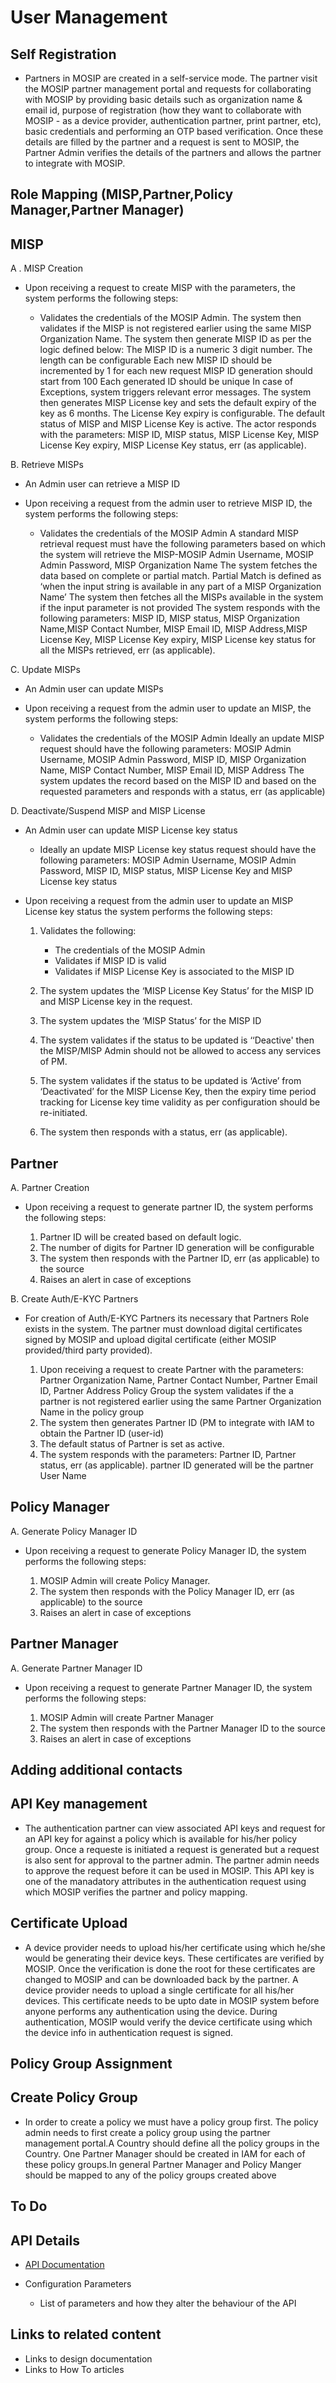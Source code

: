 # User Management

## Self Registration
* Partners in MOSIP are created in a self-service mode. The partner visit the MOSIP partner management portal and requests for collaborating with MOSIP by providing basic details such as organization name & email id, purpose of registration (how they want to collaborate with MOSIP - as a device provider, authentication partner, print partner, etc), basic credentials and performing an OTP based verification.
Once these details are filled by the partner and a request is sent to MOSIP, the Partner Admin verifies the details of the partners and allows the partner to integrate with MOSIP.

## Role Mapping (MISP,Partner,Policy Manager,Partner Manager)
## MISP 
  A . MISP Creation

* Upon receiving a request to create MISP with the parameters, the system performs the following steps:

   * Validates the credentials of the MOSIP Admin.
    The system then validates if the MISP is not registered earlier using the same MISP Organization Name.
    The system then generate MISP ID as per the logic defined below:
        The MISP ID is a numeric 3 digit number. The length can be configurable
        Each new MISP ID should be incremented by 1 for each new request
        MISP ID generation should start from 100
        Each generated ID should be unique
    In case of Exceptions, system triggers relevant error messages.
    The system then generates MISP License key and sets the default expiry of the key as 6 months. The License Key expiry is configurable.
    The default status of MISP and MISP License Key is active.
    The actor responds with the parameters: MISP ID, MISP status, MISP License Key, MISP License Key expiry, MISP License Key status, err (as applicable).

B. Retrieve MISPs

* An Admin user can retrieve a MISP ID

* Upon receiving a request from the admin user to retrieve MISP ID, the system performs the following steps:

    * Validates the credentials of the MOSIP Admin
    A standard MISP retrieval request must have the following parameters based on which the system will retrieve the MISP-MOSIP Admin Username, MOSIP Admin Password, MISP Organization Name
    The system fetches the data based on complete or partial match. Partial Match is defined as ‘when the input string is available in any part of a MISP Organization Name’
    The system then fetches all the MISPs available in the system if the input parameter is not provided
    The system responds with the following parameters: MISP ID, MISP status, MISP Organization Name,MISP Contact Number, MISP Email ID, MISP Address,MISP License Key, MISP License Key expiry, MISP License key status for all the MISPs retrieved, err (as applicable).

C. Update MISPs

* An Admin user can update MISPs
* Upon receiving a request from the admin user to update an MISP, the system performs the following steps:

    * Validates the credentials of the MOSIP Admin
    Ideally an update MISP request should have the following parameters: MOSIP Admin Username, MOSIP Admin Password, MISP ID, MISP Organization Name, MISP Contact Number, MISP Email ID, MISP Address
    The system updates the record based on the MISP ID and based on the requested parameters and responds with a status, err (as applicable)

D. Deactivate/Suspend MISP and MISP License

* An Admin user can update MISP License key status

    * Ideally an update MISP License key status request should have the following parameters: MOSIP Admin Username, MOSIP Admin Password, MISP ID, MISP status, MISP License Key and MISP License key status
* Upon receiving a request from the admin user to update an MISP License key status the system performs the following steps:

    1. Validates the following:

        * The credentials of the MOSIP Admin
        * Validates if MISP ID is valid
        * Validates if MISP License Key is associated to the MISP ID

    2. The system updates the ‘MISP License Key Status’ for the MISP ID and MISP License key in the request.
    3. The system updates the ‘MISP Status’ for the MISP ID
    4. The system validates if the status to be updated is ‘‘Deactive' then the MISP/MISP Admin should not be allowed to access any services of PM.
    5. The system validates if the status to be updated is ‘Active’ from ‘Deactivated’ for the MISP License Key, then the expiry time period tracking for License key time validity as per configuration should be re-initiated.
    6. The system then responds with a status, err (as applicable).

## Partner
A. Partner Creation
* Upon receiving a request to generate partner ID, the system performs the following steps:

    1. Partner ID will be created based on default logic.
    2. The number of digits for Partner ID generation will be configurable
    3. The system then responds with the Partner ID, err (as applicable) to the source
    4. Raises an alert in case of exceptions

B. Create Auth/E-KYC Partners
* For creation of Auth/E-KYC Partners its necessary that Partners Role exists in the system. The partner must download digital certificates signed by MOSIP and upload digital certificate (either MOSIP provided/third party provided).

    1. Upon receiving a request to create Partner with the parameters: Partner Organization Name, Partner Contact Number, Partner Email ID, Partner Address Policy Group the system validates if the a partner is not registered earlier using the same Partner Organization Name in the policy group
    2. The system then generates Partner ID (PM to integrate with IAM to obtain the Partner ID (user-id)
    3. The default status of Partner is set as active.
    4. The system responds with the parameters: Partner ID, Partner status, err (as applicable). partner ID generated will be the partner User Name

## Policy Manager
A. Generate Policy Manager ID
* Upon receiving a request to generate Policy Manager ID, the system performs the following steps:

    1. MOSIP Admin will create Policy Manager.
    2. The system then responds with the Policy Manager ID, err (as applicable) to the source
    3. Raises an alert in case of exceptions

## Partner Manager
A. Generate Partner Manager ID
* Upon receiving a request to generate Partner Manager ID, the system performs the following steps:

    1. MOSIP Admin will create Partner Manager
    2. The system then responds with the Partner Manager ID to the source
    3. Raises an alert in case of exceptions

## Adding additional contacts

## API Key management
* The authentication partner can view associated API keys and request for an API key for against a policy which is available for his/her policy group. Once a requeste is initiated a request is generated but a request is also sent for approval to the partner admin. The partner admin needs to approve the request before it can be used in MOSIP. This API key is one of the manadatory attributes in the authentication request using which MOSIP verifies the partner and policy mapping.

## Certificate Upload
* A device provider needs to upload his/her certificate using which he/she would be generating their device keys. These certificates are verified by MOSIP. Once the verification is done the root for these certificates are changed to MOSIP and can be downloaded back by the partner.
A device provider needs to upload a single certificate for all his/her devices.
This certificate needs to be upto date in MOSIP system before anyone performs any authentication using the device. During authentication, MOSIP would verify the device certificate using which the device info in authentication request is signed.

## Policy Group Assignment
## Create Policy Group
* In order to create a policy we must have a policy group first. The policy admin needs to first create a policy group using the partner management portal.A Country should define all the policy groups in the Country.
One Partner Manager should be created in IAM for each of these policy groups.In general Partner Manager and Policy Manger should be mapped to any of the policy groups created above

## To Do
## API Details
 * [API Documentation](https://nayakrounak.gitbook.io/mosip-docs/v/1.2.0/modules/operations/partner-management/PMS-API-Documentation.md)

* Configuration Parameters
    * List of parameters and how they alter the behaviour of the API

## Links to related content
* Links to design documentation
* Links to How To articles

